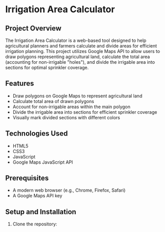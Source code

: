 # Irrigation Area Calculator

## Project Overview
The Irrigation Area Calculator is a web-based tool designed to help agricultural planners and farmers calculate and divide areas for efficient irrigation planning. This project utilizes Google Maps API to allow users to draw polygons representing agricultural land, calculate the total area (accounting for non-irrigable "holes"), and divide the irrigable area into sections for optimal sprinkler coverage.

## Features
- Draw polygons on Google Maps to represent agricultural land
- Calculate total area of drawn polygons
- Account for non-irrigable areas within the main polygon
- Divide the irrigable area into sections for efficient sprinkler coverage
- Visually mark divided sections with different colors

## Technologies Used
- HTML5
- CSS3
- JavaScript
- Google Maps JavaScript API

## Prerequisites
- A modern web browser (e.g., Chrome, Firefox, Safari)
- A Google Maps API key

## Setup and Installation
1. Clone the repository:
